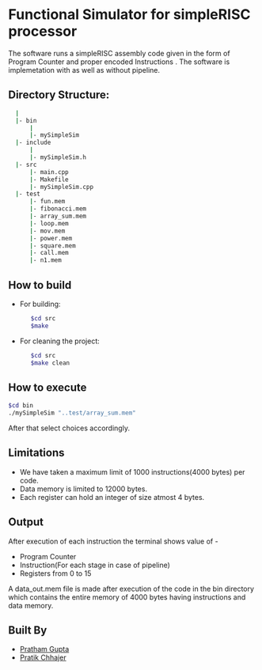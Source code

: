 # Functional Simulator for simpleRISC processor
The software runs a simpleRISC assembly code given in the form of Program Counter and proper encoded Instructions . The software is implemetation with as well as without pipeline.


## Directory Structure:
```bash
  |
  |- bin
      |
      |- mySimpleSim
  |- include
      |
      |- mySimpleSim.h
  |- src
      |- main.cpp
      |- Makefile
      |- mySimpleSim.cpp
  |- test
      |- fun.mem
      |- fibonacci.mem
      |- array_sum.mem
      |- loop.mem
      |- mov.mem
      |- power.mem
      |- square.mem
      |- call.mem
      |- n1.mem
```

## How to build
- For building:
  ```bash
	 $cd src
	 $make
  ```

- For cleaning the project:
  ```bash
	 $cd src
	 $make clean
  ```

## How to execute
```bash
$cd bin
./mySimpleSim "..test/array_sum.mem"
```
After that select choices accordingly.


## Limitations
- We have taken a maximum limit of 1000 instructions(4000 bytes) per code.
- Data memory is limited to 12000 bytes.
- Each register can hold an integer of size atmost 4 bytes.


## Output
After execution of each instruction the terminal shows value of - 
  - Program Counter
  - Instruction(For each stage in case of pipeline)
  - Registers from 0 to 15

A data_out.mem file is made after execution of the code in the bin directory which contains the entire memory of 4000 bytes having instructions and data memory.

## Built By
- [Pratham Gupta](https://github.com/null97)
- [Pratik Chhajer](https://github.com/Pratik-Chhajer)
